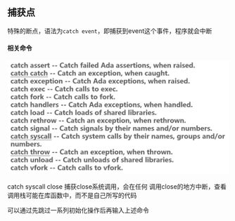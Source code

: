## 捕获点

特殊的断点，语法为`catch event`，即捕获到event这个事件，程序就会中断

#### 相关命令

<img src="image/image-20230316151355330.png" alt="image-20230316151355330" style="zoom: 50%;" />

catch syscall close 捕获close系统调用，会在任何 调用close的地方中断，查看调用栈可能在库函数中，而不是自己所写的代码

可以通过先跳过一系列初始化操作后再输入上述命令